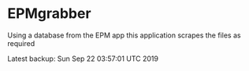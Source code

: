 # EPMgrabber
Using a database from the EPM app this application scrapes the files as required


Latest backup: Sun Sep 22 03:57:01 UTC 2019

